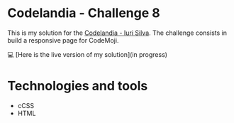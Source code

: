 # Codelandia - Challenge 8

This is my solution for the [Codelandia - Iuri Silva](https://discord.com/channels/853354677411905578/855846897854971914). The challenge consists in build a responsive page for CodeMoji.

💻 [Here is the live version of my solution](in progress)

# Technologies and tools

* cCSS
* HTML
